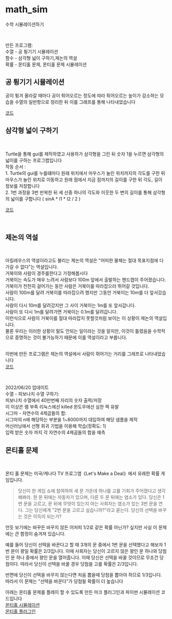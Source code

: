 # math_sim
수학 시뮬레이션하기


<br>

만든 프로그램:<br>
수열 - 공 튕기기 시뮬레이션<br>
함수 - 삼각형 넓이 구하기,제논의 역설<br>
확률 - 몬티홀 문제, 몬티홀 문제 시뮬레이션<br>

<h2> 공 튕기기 시뮬레이션 </h2>
<p>
공이 튕겨 올라갈 때마다 공이 튀어오르는 정도에 따라 튀어오르는 높이가 감소하는 모습을 수열의 일반항으로 정리한 뒤 이를 그래프를 통해 나타내었습니다<br/>

[코드](https://github.com/WhiteHerb/math_sim/blob/802e786f3f4b370bfbadc3f624afcd0249410c00/ballsim/bounce.py)
</p>

<h2> 삼각형 넓이 구하기 </h2><br/>
<p> 
Turtle을 통해 gui를 제작하였고 사용하가 삼각형을 그린 뒤 숫자 1을 누르면 삼각형의 넓이를 구하는 프로그랩입니다 <br/>
작동 순서 :<br/>
1. Turtle의 gui를 누를떄마다 원래 위치에서 마우스가 눌린 위치까지의 각도를 구한 뒤 마우스가 눌린 위치로 이동하고 원래 점에서 지금 점까지의 길이를 구한 뒤 각도, 길이 정보를 저장합니다<br/>
2. 1번 과정을 3번 반복한 뒤 세 선중 하나의 각도와 이웃한 두 변의 길이를 통해 삼각형의 넓이를 구합니다 ( sinA * l1 * l2 / 2 )<br/>

[코드](https://github.com/WhiteHerb/math_sim/blob/802e786f3f4b370bfbadc3f624afcd0249410c00/triangle/main.py)
</p>
<br/>

<h2>제논의 역설</h2><br/>
<p>
아킬레우스의 역설이라고도 불리는 제논의 역설은 "어떠한 물체는 절대 목표지점에 다가갈 수 없다"는 역설입니다.<br/>
거북이와 사람이 경주를한다고 가정해봅시다<br/>
거북이는 속도가 매우 느려서 사람보다 100m 앞에서 출발하는 헨드캡이 주어졌습니다.<br/>
거북이가 천천히 걸어가는 동안 사람은 거북이를 따라잡으러 뛰어갈 것입니다.<br/>
사람이 100m를 달려 거북이를 따라잡으려 했지만 그동안 거북이는 10m를 더 앞서갔습니다.<br/>
사람이 다시 10m를 달려갔지만 그 사이 거북이는 1m를 또 앞서갑니다.<br/>
사람이 또 다시 1m를 달려가면 거북이는 0.1m를 달려갑니다.<br/>
이런식으로 사람이 거북이를 절대 따라잡지 못할것처럼 보이는 이 상황이 제논의 역설입니다.<br/>
물론 우리는 이러한 상황이 말도 안되는 일이라는 것을 알지만, 이것이 틀렸음을 수학적으로 증명하는 것이 불가능하기 때문에 이를 역설이라고 부릅니다.<br/>
<br/>

이번에 만든 프로그램은 제논의 역설에서 사람이 뛰어가는 거리를 그래프로 나타내었습니다<br/>
[코드](https://github.com/WhiteHerb/math_sim/blob/5607e0abbdc564e1748de7191b10bb19c4ed3520/grap/zanon.py)
</p><br/>

2022/06/20 업데이트<br>
수열 - 피보나치 수열 구하기: <br>
  피보나치 수열에서 40만번째 자리의 숫자 출력/저장 <br>
  이 이상은 램 부족 리눅스에선 killed 윈도우에선 심한 렉 유발 <br>
시그마 - 자연수의 4제곱들의 합: <br>
  시그마의 n에 해당하는 부분을 1~8000까지 대입하여 해당 샘플을 제작 <br>
  머신러닝에서 선형 회귀 기법을 이용해 학습(정확도: 1) <br>
  입력 받은 숫자 까지 각 자연수의 4제곱들의 합을 예측 <br>
  
<h2>몬티홀 문제</h2><br/>
<p>
몬티 홀 문제는 미국/캐나다 TV 프로그앰《Let's Make a Deal》에서 유래한 확률 게임입니다.

>당신이 한 게임 쇼에 참여하여 세 문 가운데 하나를 고를 기회가 주어졌다고 생각해봐라. 한 문 뒤에는 자동차가 있으며, 다른 두 문 뒤에는 염소가 있다. 당신은 1번 문을 고르고, 문 뒤에 무엇이 있는지 아는 사회자는 염소가 있는 3번 문을 연다. 그는 당신에게 "2번 문을 고르고 싶습니까?"라고 묻는다. 당신의 선택을 바꾸는 것은 이득이 되는가?

언듯 보기에는 바꾸든 바꾸지 않든 어처피 1/2로 같은 확률 아닌가? 싶지만 사실 이 문제에는 큰 함정이 숨겨져 있습니다.

예를 들어 당신이 선텍을 바꾼다고 할 때 3개의 문 중에서 1번 문을 선텍했다고 해보자 1번 문이 꽝일 확률은 2/3입니다.
이때 사회자는 당신이 고르지 않은 꽝인 문 하나와 당첨인 문 하나 중에서 꽝인 문을 열어줍니다.
이때 당신은 선텍을 바꿀 것이므로 무조건 당첨이다. 따라서 당신이 선텍을 바꿀 경우 당첨을 고를 확률은 2/3입니다.

반면에 당신이 선텍을 바꾸지 않는다면 처음 뽑을때 당첨을 뽑아야 하므로 1/3입니다.
따라서 이 문제는 "선텍을 바꾼다"가 당첨될 확률이 더 높습니다

아래는 몬티홀 문제를 플레이 할 수 있도록 만든 마크 플러그인과 파이썬 시뮬레이션 코드입니다 </br>
[몬티홀 시뮬레이션](https://github.com/WhiteHerb/math_sim/blob/918aff672398de8e56887639aca10b8d0d9aad74/montihol/montihol.py)</br>
[몬티홀 플러그인](https://github.com/WhiteHerb/math_sim/blob/cc3d9336d34d7a98d67ff7d1517b5908fef59065/montihol/montihol.jar)</br>
</p>

